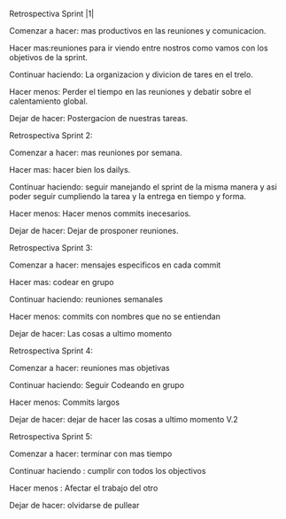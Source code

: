   Retrospectiva Sprint |1|

Comenzar a hacer: mas productivos en las reuniones y comunicacion.

Hacer mas:reuniones para ir viendo entre nostros como vamos con los objetivos de la sprint.

Continuar haciendo: La organizacion y divicion de tares en el trelo.

Hacer menos: Perder el tiempo en las reuniones y debatir sobre el calentamiento global.

Dejar de hacer: Postergacion de nuestras tareas.






Retrospectiva Sprint 2:

Comenzar a hacer: mas reuniones por semana.

Hacer mas: hacer bien los dailys.

Continuar haciendo: seguir manejando el sprint de la misma manera y asi poder seguir cumpliendo la tarea y la entrega en tiempo y forma.

Hacer menos: Hacer menos commits inecesarios.

Dejar de hacer: Dejar de prosponer reuniones.




Retrospectiva Sprint 3:

Comenzar a hacer: mensajes especificos en cada commit

Hacer mas: codear en grupo

Continuar haciendo: reuniones semanales 

Hacer menos: commits con nombres que no se entiendan

Dejar de hacer: Las cosas a ultimo momento




Retrospectiva Sprint 4:

Comenzar a hacer:  reuniones mas objetivas 

Continuar haciendo: Seguir Codeando en grupo

Hacer menos: Commits largos

Dejar de hacer: dejar de hacer las cosas a ultimo momento V.2

Retrospectiva Sprint 5:

Comenzar a hacer: terminar con mas tiempo

Continuar haciendo : cumplir con todos los objectivos

Hacer menos : Afectar el trabajo del otro

Dejar de hacer: olvidarse de pullear
